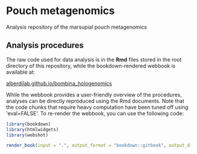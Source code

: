 # Pouch metagenomics
Analysis repository of the marsupial pouch metagenomics

## Analysis procedures

The raw code used for data analysis is in the **Rmd** files stored in the root directory of this repository, while the bookdown-rendered webbook is available at:

[alberdilab.github.io/bombina_hologenomics](https://alberdilab.github.io/pouch_metagenomics)

While the webbook provides a user-friendly overview of the procedures, analyses can be directly reproduced using the Rmd documents. Note that the code chunks that require heavy computation have been tuned off using 'eval=FALSE'. To re-render the webbook, you can use the following code:

```r
library(bookdown)
library(htmlwidgets)
library(webshot)

render_book(input = ".", output_format = "bookdown::gitbook", output_dir = "docs")
```
